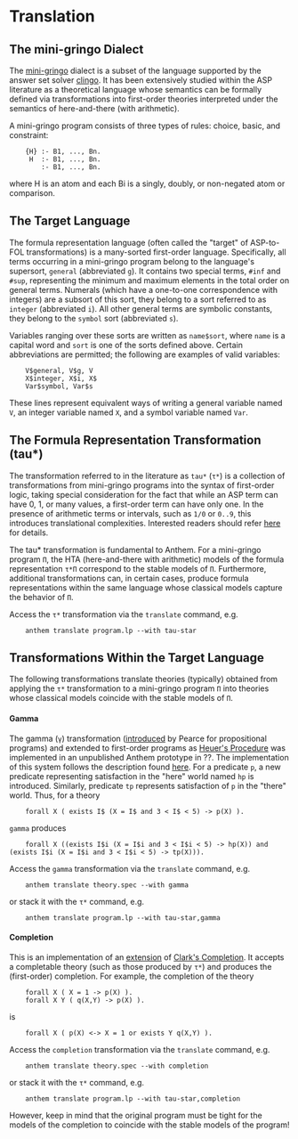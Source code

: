 # Translation

## The mini-gringo Dialect
The [mini-gringo](https://doi.org/10.1017/S1471068420000344) dialect is a subset of the language supported by the answer set solver [clingo](https://potassco.org/clingo/).
It has been extensively studied within the ASP literature as a theoretical language whose semantics can be formally defined via transformations into first-order theories interpreted under the semantics of here-and-there (with arithmetic).

A mini-gringo program consists of three types of rules: choice, basic, and constraint:

```
    {H} :- B1, ..., Bn.
     H  :- B1, ..., Bn.
        :- B1, ..., Bn.
```

where H is an atom and each Bi is a singly, doubly, or non-negated atom or comparison.


## The Target Language
The formula representation language (often called the "target" of ASP-to-FOL transformations) is a many-sorted first-order language.
Specifically, all terms occurring in a mini-gringo program belong to the language's supersort, `general` (abbreviated `g`).
It contains two special terms, `#inf` and `#sup`, representing the minimum and maximum elements in the total order on general terms.
Numerals (which have a one-to-one correspondence with integers) are a subsort of this sort, they belong to a sort referred to as `integer` (abbreviated `i`).
All other general terms are symbolic constants, they belong to the `symbol` sort (abbreviated `s`).

Variables ranging over these sorts are written as `name$sort`, where `name` is a capital word and `sort` is one of the sorts defined above.
Certain abbreviations are permitted; the following are examples of valid variables:

```
    V$general, V$g, V
    X$integer, X$i, X$
    Var$symbol, Var$s
```

These lines represent equivalent ways of writing a general variable named `V`, an integer variable named `X`, and a symbol variable named `Var`.



## The Formula Representation Transformation (tau*)

The transformation referred to in the literature as `tau*` (`τ*`) is a collection of transformations from mini-gringo programs into the syntax of first-order logic, taking special consideration for the fact that while an ASP term can have 0, 1, or many values, a first-order term can have only one.
In the presence of arithmetic terms or intervals, such as `1/0` or `0..9`, this introduces translational complexities.
Interested readers should refer [here](https://doi.org/10.1017/S1471068420000344) for details.

The tau* transformation is fundamental to Anthem.
For a mini-gringo program `Π`, the HTA (here-and-there with arithmetic) models of the formula representation `τ*Π` correspond to the stable models of `Π`.
Furthermore, additional transformations can, in certain cases, produce formula representations within the same language whose classical models capture the behavior of `Π`.

Access the `τ*` transformation via the `translate` command, e.g.
```
    anthem translate program.lp --with tau-star
```

## Transformations Within the Target Language

The following transformations translate theories (typically) obtained from applying the `τ*` transformation to a mini-gringo program `Π` into theories whose classical models coincide with the stable models of `Π`.

#### Gamma
The gamma (`γ`) transformation ([introduced](https://doi.org/10.1017/S147106840999010X) by Pearce for propositional programs) and extended to first-order programs as [Heuer's Procedure](https://doi.org/10.1007/978-3-031-43619-2_18) was implemented in an unpublished Anthem prototype in ??.
The implementation of this system follows the description found [here](https://doi.org/10.1007/978-3-031-43619-2_18).
For a predicate `p`, a new predicate representing satisfaction in the "here" world named `hp` is introduced.
Similarly, predicate `tp` represents satisfaction of `p` in the "there" world.
Thus, for a theory
```
    forall X ( exists I$ (X = I$ and 3 < I$ < 5) -> p(X) ).
```
`gamma` produces
```
    forall X ((exists I$i (X = I$i and 3 < I$i < 5) -> hp(X)) and (exists I$i (X = I$i and 3 < I$i < 5) -> tp(X))).
```
Access the `gamma` transformation via the `translate` command, e.g.
```
    anthem translate theory.spec --with gamma
```
or stack it with the `τ*` command, e.g.
```
    anthem translate program.lp --with tau-star,gamma
```


#### Completion

This is an implementation of an [extension](https://doi.org/10.1017/S147106842300039X) of [Clark's Completion](https://doi.org/10.1007/978-1-4684-3384-5_11).
It accepts a completable theory (such as those produced by `τ*`) and produces the (first-order) completion.
For example, the completion of the theory
```
    forall X ( X = 1 -> p(X) ).
    forall X Y ( q(X,Y) -> p(X) ).
```
is
```
    forall X ( p(X) <-> X = 1 or exists Y q(X,Y) ).
```

Access the `completion` transformation via the `translate` command, e.g.
```
    anthem translate theory.spec --with completion
```
or stack it with the `τ*` command, e.g.
```
    anthem translate program.lp --with tau-star,completion
```
However, keep in mind that the original program must be tight for the models of the completion to coincide with the stable models of the program!
